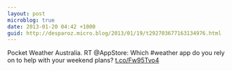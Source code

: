 ```yaml
---
layout: post
microblog: true
date: 2013-01-20 04:42 +1000
guid: http://desparoz.micro.blog/2013/01/19/t292703677163134976.html
---
```

Pocket Weather Australia. RT @AppStore: Which #weather app do you rely on to help with your weekend plans? [t.co/Fw95Tvo4](http://t.co/Fw95Tvo4)
